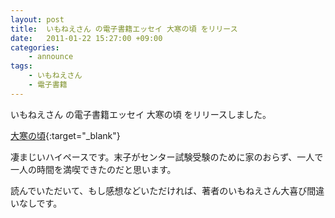 ```yaml
---
layout: post
title:  いもねえさん の電子書籍エッセイ 大寒の頃 をリリース
date:   2011-01-22 15:27:00 +09:00
categories:
    - announce
tags:
    - いもねえさん
    - 電子書籍
---
```


いもねえさん の電子書籍エッセイ 大寒の頃 をリリースしました。

[大寒の頃](http://p.booklog.jp/book/19051){:target="_blank"}

凄まじいハイペースです。末子がセンター試験受験のために家のおらず、一人で一人の時間を満喫できたのだと思います。

読んでいただいて、もし感想などいただければ、著者のいもねえさん大喜び間違いなしです。
